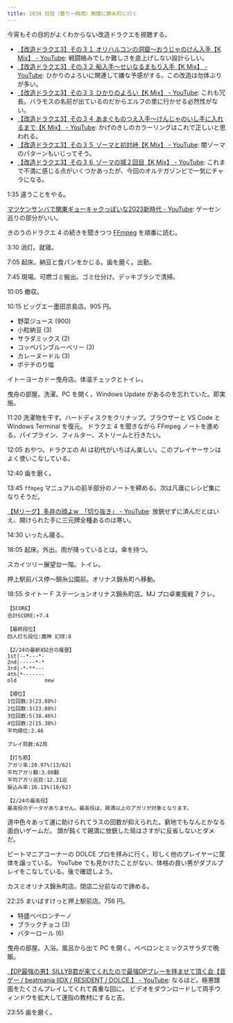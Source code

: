 ```yaml
---
title: 1034 日目（曇り一時雨）無理に錦糸町に行く
---
```


今宵もその目的がよくわからない改造ドラクエを視聴する。

* [【改造ドラクエ3】その３１ オリハルコンの洞窟〜おうじゃのけん入手【K Mix】 - YouTube](https://www.youtube.com/watch?v=B0uU9NNuruU):
  戦闘絡みでしか難しさを底上げしない設計らしい。
* [【改造ドラクエ3】その３２ 船入手〜せいなるまもり入手【K Mix】 - YouTube](https://www.youtube.com/watch?v=D9-eCFKGDzg):
  ひかりのよろいに関連して嫌な予感がする。この改造は勿体ぶりが多い。
* [【改造ドラクエ3】その３３ ひかりのよろい【K Mix】 - YouTube](https://www.youtube.com/watch?v=S0BzjlS2R9U):
  これも冗長。バラモスの名前が出ているのだからエルフの里に行かせる必然性がない。
* [【改造ドラクエ3】その３４ あまぐものつえ入手〜けんじゃのいし手に入れるまで【K Mix】 - YouTube](https://www.youtube.com/watch?v=7qKpmgxHVtw):
  かげのきしのカラーリングはこれで正しいと思われる。
* [【改造ドラクエ3】その３５ ゾーマと初対峙【K Mix】 - YouTube](https://www.youtube.com/watch?v=c-q3FhFXE8s):
  闇ゾーマのパターンもいじってそう。
* [【改造ドラクエ3】その３６ ゾーマの城２回目【K Mix】 - YouTube](https://www.youtube.com/watch?v=DqhTY5GCH5Y):
  これまで不満に感じる点がいくつかあったが、今回のオルテガゾンビで一気にチャラになる。

1:35 違うことをやる。

[マツケンサンバで関東ギョーキャクっぽいな2023新時代 - YouTube](https://www.youtube.com/watch?v=7LV4fkDva_0):
ゲーセン巡りの部分がいい。

きのうのドラクエ 4 の続きを聞きつつ [FFmpeg](https://trac.ffmpeg.org/wiki) を順番に読む。

3:10 消灯。就寝。

7:05 起床。納豆と食パンをかじる。歯を磨く。出勤。

7:45 現場。可燃ゴミ搬出。ゴミ仕分け。デッキブラシで清掃。

10:05 撤収。

10:15 ビッグエー墨田京島店。905 円。

* 野菜ジュース (900)
* 小粒納豆 (3)
* サラダミックス (2)
* コッペパンブルーベリー (3)
* カレーヌードル (3)
* ポテチのり塩

イトーヨーカドー曳舟店。体温チェックとトイレ。

曳舟の部屋。洗濯。PC を開く。Windows Update があるのを忘れていた。即実施。

11:20 洗濯物を干す。ハードディスクをクリナップ。ブラウザーと VS Code と Windows Terminal を復元。
ドラクエ 4 を聞きながら FFmpeg ノートを進める。パイプライン、フィルター、ストリームと行きたい。

12:05 おやつ。ドラクエの AI は初代がいちばん楽しい。このプレイヤーサンはよく使いこなしている。

12:40 歯を磨く。

13:45 `ffmpeg` マニュアルの前半部分のノートを締める。次は凡庸にレシピ集になりそうだ。

[【Mリーグ】多井の顔よw　「切り抜き」 - YouTube](https://www.youtube.com/watch?v=KlTsgFa3-UA):
放銃せずに済んだとはいえ、開けられた手に三元牌全種あるのは寒い。

14:30 いったん寝る。

18:05 起床。外出。雨が降っているとは。傘を持つ。

スカイツリー展望台一階。トイレ。

押上駅前バス停～錦糸公園前。オリナス錦糸町へ移動。

18:55 タイトー F ステーションオリナス錦糸町店。MJ プロ卓東風戦 7 クレ。

```text
【SCORE】
合計SCORE:+7.4

【最終段位】
四人打ち段位:魔神 幻球:8

【2/24の最新8試合の履歴】
1st|--*---*-
2nd|-----*-*
3rd|-*-**---
4th|*-------
old         new

【順位】
1位回数:3(23.08%)
2位回数:3(23.08%)
3位回数:5(38.46%)
4位回数:2(15.38%)
平均順位:2.46

プレイ局数:62局

【打ち筋】
アガリ率:20.97%(13/62)
平均アガリ翻:3.08翻
平均アガリ巡目:12.31巡
振込み率:16.13%(10/62)

【2/24の最高役】
最高役のデータがありません。最高役は、跳満以上のアガリが対象となります。
```

道中色々あって運に助けられてラスの回数が抑えられた。窮地でもなんとかなる面白いゲームだ。
頭が鈍くて親満に放銃した局はさすがに反省しないとダメだ。

ビートマニアコーナーの DOLCE プロを拝みに行く。珍しく他のプレイヤーに筐体を譲っている。
YouTube でも見かけたことがない、体格の良い男がダブルプレイをこなしている。後で確認しよう。

カスミオリナス錦糸町店。閉店二分前なので諦める。

22:25 まいばすけっと押上駅前店。756 円。

* 特盛ペペロンチーノ
* ブラックチョコ (3)
* バターロール (6)

曳舟の部屋。入浴。風呂から出て PC を開く。ペペロンとミックスサラダで晩飯。

[【DP最強の男】SILLYB君が来てくれたので最強DPプレーを拝ませて頂く会【音ゲー / beatmania IIDX / RESIDENT / DOLCE.】 - YouTube](https://www.youtube.com/watch?v=Z20saLL3jSs):
なるほど。極悪譜面をたくさんプレイしてくれて貴重な回に。
ビデオをダウンロードして両手ウィンドウを拡大して運指の教材にすると吉。

23:55 歯を磨く。
